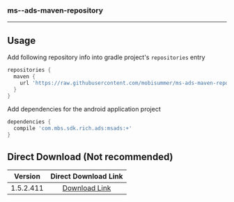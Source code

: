 ### ms--ads-maven-repository

***

## Usage

Add following repository info into gradle project's `repositories` entry

```gradle
repositories {
  maven {
    url 'https://raw.githubusercontent.com/mobisummer/ms-ads-maven-repository/master'
  }
}
```

Add dependencies for the android application project

```gradle
dependencies {
  compile 'com.mbs.sdk.rich.ads:msads:+'
}
```

## Direct Download (Not recommended)

|Version|Direct Download Link|
|:---:|:---:|
|1.5.2.411|[Download Link][msads-1-5]|


[msads-1-5]: https://github.com/mobisummer/ms-ads-maven-repository/raw/master/com/mbs/rich/sdk/ads/msads/1.5.2.411/msads-1.5.2.411.jar

